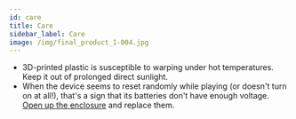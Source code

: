 ```yaml
---
id: care
title: Care
sidebar_label: Care
image: /img/final_product_1-004.jpg
---
```


- 3D-printed plastic is susceptible to warping under hot temperatures. Keep it out of prolonged direct sunlight.
- When the device seems to reset randomly while playing (or doesn't turn on at all!), that's a sign that its batteries don't have enough voltage. [Open up the enclosure](opening-the-enclosure.md) and replace them.

